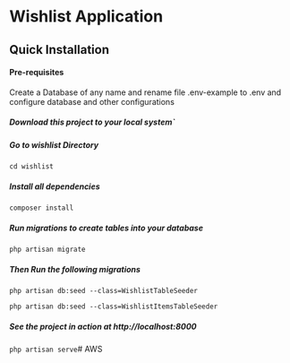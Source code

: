 # Wishlist Application

## Quick Installation

#### Pre-requisites
Create a Database of any name and rename file .env-example to .env and configure database and other configurations

##### Download this project to your local system`

##### Go to wishlist Directory
`cd wishlist`

##### Install all dependencies
`composer install`

##### Run migrations to create tables into your database
`php artisan migrate`

##### Then Run the following migrations
`php artisan db:seed --class=WishlistTableSeeder`

`php artisan db:seed --class=WishlistItemsTableSeeder`

##### See the project in action at http://localhost:8000
`php artisan serve`# AWS
